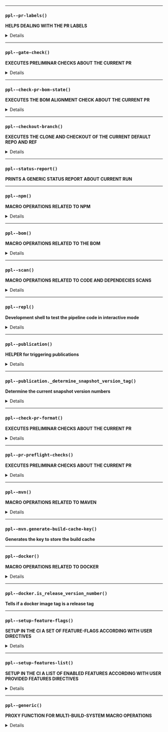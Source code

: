 
---

### `ppl--pr-labels()`

**HELPS DEALING WITH THE PR LABELS**

<details>

```
 Params:
 $1: the action to perform (add,remove)
 $2: the label to add or delete

 Actions:
 - add {label}
 - remove {label}
```

</details>


---

### `ppl--gate-check()`

**EXECUTES PRELIMINAR CHECKS ABOUT THE CURRENT PR**

<details>

```
 Business Rules:
 - The PR title must match the given format rules

 Params:
 $1: the label to check
```

</details>


---

### `ppl--check-pr-bom-state()`

**EXECUTES THE BOM ALIGNMENT CHECK ABOUT THE CURRENT PR**

<details>

```
 Business Rules:
 - The PR bom should be aligned with the latest published BOM
```

</details>


---

### `ppl--checkout-branch()`

**EXECUTES THE CLONE AND CHECKOUT OF THE CURRENT DEFAULT REPO AND REF**

<details>

```
 Special Options:
 --token:  Overrides the default CI token. Can be useful to be able to push from the cloned repo.
```

</details>


---

### `ppl--status-report()`

**PRINTS A GENERIC STATUS REPORT ABOUT CURRENT RUN**


---

### `ppl--npm()`

**MACRO OPERATIONS RELATED TO NPM**

<details>

```
 Params:
 $1: action to apply

 Actions:
 - FULL-BUILD           Executes a full and clean npm build in full respect of the lock file (which in fact is required)
                        Options for FULL-BUILD:
                          -public-url                    the path on which app-builder is exposed (default: /app-builder)
                          --domain                        the path of the main application (default: /entando-de-app)
                          --admin-console-integration     flag for the admin console integration enabling (default: false)
 - PUBLISH              Prepares the repo for publication by setting on it the proper version number
 - MTX-NPM-SCAN-{type}  Runs a type of npm scan (LINT, SASS-LINT, COVERAGE)
```

</details>


---

### `ppl--bom()`

**MACRO OPERATIONS RELATED TO THE BOM**

<details>

```
 Params:
 $1: action to apply

 Actions:
 - update-bom    if the projects belong to a bom automatically updates the bom when a new project version is generated

 Requires:
 - maven projects
 - ENTANDO_OPT_REPO_BOM_URL
 - ENTANDO_OPT_REPO_BOM_MAIN_BRANCH
```

</details>


---

### `ppl--scan()`

**MACRO OPERATIONS RELATED TO CODE AND DEPENDECIES SCANS**

<details>

```
 Params:
 $1: action to apply

 Actions:
 - snyk:   runs a snyk based scan of the current project
```

</details>


---

### `ppl--repl()`

**Development shell to test the pipeline code in interactive mode**

<details>

```
 > It generates a temporary area where the current project is git-cloned
 > It can access almost all the internal function and global variables

 Please note these two helpers:

 - @r    command prefix (@r ppl-...) to prevent the called function to unexpectedly close the repl session
 - @rr   command to reload the scripts if you made some change to the code
```

</details>


---

### `ppl--publication()`

**HELPER for triggering publications**

<details>

```
 Params:
 $1: the release action to apply

 Actions:
 - tag-git-version:         applies the snapshot tag to the current commit
 - tag-git-pseudo-version:  applies a tag similar to the snapshot tag but that doesn't triggers workflows
```

</details>


---

### `ppl--publication._determine_snapshot_version_tag()`

**Determine the current snapshot version numbers**

<details>

```
 Supported Conditions:
 - On a PR creation/update commit
 - On a PR merge commit
```

</details>


---

### `ppl--check-pr-format()`

**EXECUTES PRELIMINAR CHECKS ABOUT THE CURRENT PR**

<details>

```
 Business Rules:
 - The PR title must match the given format rules

 Params:
 $1: the format rules to respect or nothing for the default
```

</details>


---

### `ppl--pr-preflight-checks()`

**EXECUTES PRELIMINAR CHECKS ABOUT THE CURRENT PR**

<details>

```
 > Checks the format of the PR title:
 > Checks the format of the project version number on PR
 > Checks that the development PR is compatible with the current mainline version (optional via ENTANDO_OPT_MAINLINE)
 > Runs optional custom check (user provided script "custom-pr-check.sh")
```

</details>


---

### `ppl--mvn()`

**MACRO OPERATIONS RELATED TO MAVEN**

<details>

```
 Params:
 $1: action to apply

 Actions:
 - FULL-BUILD        executes a full and clean npm build+test
 - PUBLISH           publishes the maven artifact for development
                     in the process, sets on it the proper version number and rebuilds the artifact
 - GA-PUBLICATION    publishes the maven artifact for general availability
                     doesn't alter the sources like PUBLISH
 - MTX-MVN-SCAN-SONAR          Executes a full sonar scan, including the coverage report
 - MTX-MVN-SCAN-OWASP          Executes a full owasp scan
 - MTX-MVN-POST-DEPLOYMENT-TESTS  Executes the tests designed to run on a preview environment
```

</details>


---

### `ppl--mvn.generate-build-cache-key()`

**Generates the key to store the build cache**


---

### `ppl--docker()`

**MACRO OPERATIONS RELATED TO DOCKER**

<details>

```
 Params:
 $1: action to apply

 Actions
 - publish:  Builds one or more artifacts, image and pushes it to the image regitry.
             Mandatory Vars:
              - ENTANDO_OPT_DOCKER_ORG
              - ENTANDO_OPT_DOCKER_USERNAME
              - ENTANDO_OPT_DOCKER_PASSWORD
```

</details>


---

### `ppl--docker.is_release_version_number()`

**Tells if a docker image tag is a release tag**


---

### `ppl--setup-feature-flags()`

**SETUP IN THE CI A SET OF FEATURE-FLAGS ACCORDING WITH USER DIRECTIVES**

<details>

```
 The funtion takes the features to check as parametes and the directives from the environment

 Params:
 $*: a list of features to check

 @see _ppl_get_feature_action for details
```

</details>


---

### `ppl--setup-features-list()`

**SETUP IN THE CI A LIST OF ENABLED FEATURES ACCORDING WITH USER PROVIDED FEATURES DIRECTIVES**

<details>

```
 @see _ppl_get_feature_action for details

 Options
 -p prefix mode

 Normal Params:
 $1: a list of features to check

 Prefix mode params:
 $1: prefix used to filter ENTANDO_OPT_GLOBAL_FEATURES and ENTANDO_OPT_FEATURES
```

</details>


---

### `ppl--generic()`

**PROXY FUNCTION FOR MULTI-BUILD-SYSTEM MACRO OPERATIONS**

<details>

```
 Params:
 $1: action to apply

 Actions:
  - FULL-BUILD   see equivalent on ppl--mvn|ppl--npm
  - PUBLISH      see equivalent on ppl--mvn|ppl--npm
  - MTX-MVN-SCAN-*   see equivalent on ppl--npm
  - MTX-NPM-SCAN-*   see equivalent on ppl--npm
  - MTX-SCAN-SNYK    runs a snyk scan (see ppl--scan)
  - GENERATE-BUILD-CACHE-KEY generate the key to store the build cache
```

</details>

